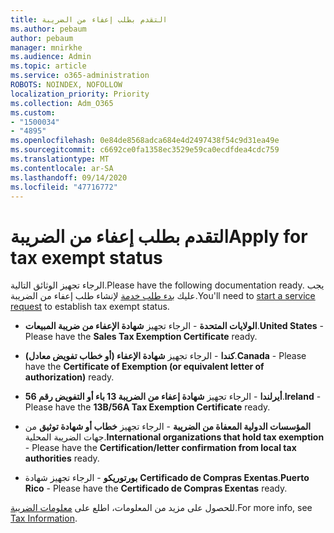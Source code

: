 ```yaml
---
title: التقدم بطلب إعفاء من الضريبة
ms.author: pebaum
author: pebaum
manager: mnirkhe
ms.audience: Admin
ms.topic: article
ms.service: o365-administration
ROBOTS: NOINDEX, NOFOLLOW
localization_priority: Priority
ms.collection: Adm_O365
ms.custom:
- "1500034"
- "4895"
ms.openlocfilehash: 0e84de8568adca684e4d2497438f54c9d31ea49e
ms.sourcegitcommit: c6692ce0fa1358ec3529e59ca0ecdfdea4cdc759
ms.translationtype: MT
ms.contentlocale: ar-SA
ms.lasthandoff: 09/14/2020
ms.locfileid: "47716772"
---
```

# <a name="apply-for-tax-exempt-status"></a><span data-ttu-id="943f4-102">التقدم بطلب إعفاء من الضريبة</span><span class="sxs-lookup"><span data-stu-id="943f4-102">Apply for tax exempt status</span></span>

<span data-ttu-id="943f4-103">الرجاء تجهيز الوثائق التالية.</span><span class="sxs-lookup"><span data-stu-id="943f4-103">Please have the following documentation ready.</span></span> <span data-ttu-id="943f4-104">يجب عليك [بدء طلب خدمة](https://docs.microsoft.com/microsoft-365/admin/contact-support-for-business-products) لإنشاء طلب إعفاء من الضريبة.</span><span class="sxs-lookup"><span data-stu-id="943f4-104">You'll need to [start a service request](https://docs.microsoft.com/microsoft-365/admin/contact-support-for-business-products) to establish tax exempt status.</span></span>

- <span data-ttu-id="943f4-105">**الولايات المتحدة** - الرجاء تجهيز **شهادة الإعفاء من ضريبة المبيعات**.</span><span class="sxs-lookup"><span data-stu-id="943f4-105">**United States** - Please have the **Sales Tax Exemption Certificate** ready.</span></span>

- <span data-ttu-id="943f4-106">**كندا** - الرجاء تجهيز **شهادة الإعفاء (أو خطاب تفويض معادل)**.</span><span class="sxs-lookup"><span data-stu-id="943f4-106">**Canada** - Please have the **Certificate of Exemption (or equivalent letter of authorization)** ready.</span></span>

- <span data-ttu-id="943f4-107">**أيرلندا** - الرجاء تجهيز **شهادة إعفاء من الضريبة 13 باء أو التفويض رقم 56**.</span><span class="sxs-lookup"><span data-stu-id="943f4-107">**Ireland** - Please have the **13B/56A Tax Exemption Certificate** ready.</span></span>

- <span data-ttu-id="943f4-108">**المؤسسات الدولية المعفاة من الضريبة** - الرجاء تجهيز **خطاب أو شهادة توثيق** من جهات الضريبة المحلية.</span><span class="sxs-lookup"><span data-stu-id="943f4-108">**International organizations that hold tax exemption** - Please have the **Certification/letter confirmation from local tax authorities** ready.</span></span>

- <span data-ttu-id="943f4-109">**بورتوريكو** - الرجاء تجهيز شهادة **Certificado de Compras Exentas**.</span><span class="sxs-lookup"><span data-stu-id="943f4-109">**Puerto Rico** - Please have the **Certificado de Compras Exentas** ready.</span></span>

<span data-ttu-id="943f4-110">للحصول على مزيد من المعلومات، اطلع على [معلومات الضريبة](https://docs.microsoft.com/microsoft-365/commerce/billing-and-payments/tax-information).</span><span class="sxs-lookup"><span data-stu-id="943f4-110">For more info, see [Tax Information](https://docs.microsoft.com/microsoft-365/commerce/billing-and-payments/tax-information).</span></span>
